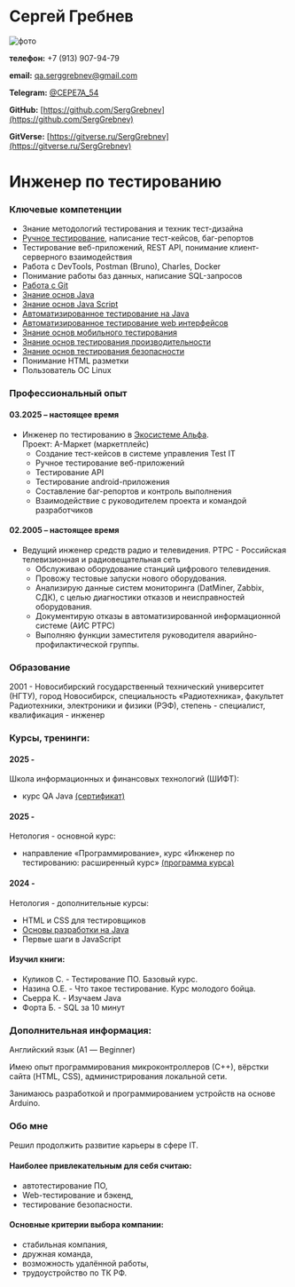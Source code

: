 # Сергей Гребнев

![фото](./img/serg.jpg)

**телефон:** +7 (913) 907-94-79

**email:** qa.serggrebnev@gmail.com

**Telegram:** [@CEPE7A_54](https://t.me/CEPE7A_54)

**GitHub:** [https://github.com/SergGrebnev](https://github.com/SergGrebnev)

**GitVerse:** [https://gitverse.ru/SergGrebnev](https://gitverse.ru/SergGrebnev)


# Инженер по тестированию


### Ключевые компетенции

- Знание методологий тестирования и техник тест-дизайна
- [Ручное тестирование](./img/certificate_01_manualWeb.pdf), написание тест-кейсов, баг-репортов
- Тестирование веб-приложений, REST API, понимание клиент-серверного взаимодействия
- Работа с DevTools, Postman (Bruno), Charles, Docker
- Понимание работы баз данных, написание SQL-запросов
- [Работа с Git](./img/certificate_02_Git.pdf)
- [Знание основ Java](./img/certificate_03_Java.pdf)
- [Знание основ Java Script](./img/certificate_05_JavaScript.pdf)
- [Автоматизированное тестирование на Java](./img/certificate_04_autoJava.pdf)
- [Автоматизированное тестирование web интерфейсов](./img/certificate_06_autoWeb.pdf)
- [Знание основ мобильного тестирования](./img/certificate_07_Mobile.pdf)
- [Знание основ тестирования производительности](./img/certificate_08_Load.pdf)
- [Знание основ тестирования безопасности](./img/certificate_09_Security.pdf)
- Понимание HTML разметки
- Пользователь ОС Linux



### Профессиональный опыт
#### 03.2025 – настоящее время
- Инженер по тестированию в [Экосистеме Альфа](https://salfa.ru/). \
 Проект: А-Маркет (маркетплейс)
    * Создание тест-кейсов в системе управления Test IT
    * Ручное тестирование веб-приложений
    * Тестирование API
    * Тестирование android-приложения
    * Составление баг-репортов и контроль выполнения
    * Взаимодействие с руководителем проекта и командой разработчиков

    
#### 02.2005 – настоящее время
- Ведущий инженер средств радио и телевидения. РТРС - Российская телевизионная и радиовещательная сеть
    * Обслуживаю оборудование станций цифрового телевидения.
    * Провожу тестовые запуски нового оборудования.
    * Анализирую данные систем мониторинга (DatMiner, Zabbix, СДК), с целью диагностики отказов и неисправностей оборудования.
    * Документирую отказы в автоматизированной информационной системе (АИС РТРС)
    * Выполняю функции заместителя руководителя аварийно-профилактической группы.

### Образование
2001 - Новосибирский государственный технический университет (НГТУ), город Новосибирск,
специальность «Радиотехника», факультет Радиотехники, электроники и физики (РЭФ), степень - специалист, квалификация - инженер


### Курсы, тренинги:

#### 2025 -
Школа информационных и финансовых технологий (ШИФТ):
- курс QA Java [(сертификат)](./img/certificate_SIFT.pdf)

#### 2025 - 
Нетология - основной курс:
- направление «Программирование», курс «Инженер по тестированию: расширенный курс» [(программа курса)](https://netology.ru/programs/qa#/result_2)  

#### 2024 - 
Нетология - дополнительные курсы:
- HTML и CSS для тестировщиков
- [Основы разработки на Java](https://netology.ru/programs/java-free)
- Первые шаги в JavaScript
  

#### Изучил книги:
- Куликов С. - Тестирование ПО. Базовый курс.
- Назина О.Е. - Что такое тестирование. Курс молодого бойца.
- Сьерра К. - Изучаем Java
- Форта Б. - SQL за 10 минут



### Дополнительная информация:
Английский язык (А1 — Beginner)

Имею опыт программирования микроконтроллеров (С++), вёрстки сайта (HTML, CSS), администрирования локальной сети.

Занимаюсь разработкой и программированием устройств на основе Arduino.


### Обо мне
Решил продолжить развитие карьеры в сфере IT.

#### Наиболее привлекательным для себя считаю:
- автотестирование ПО,
- Web-тестирование и бэкенд,
- тестирование безопасности.
  
#### Основные критерии выбора компании: 
- стабильная компания,
- дружная команда,
- возможность удалённой работы,
- трудоустройство по ТК РФ.

